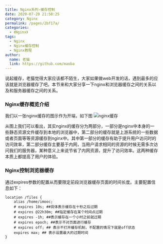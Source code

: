 ```yaml
---
title: Nginx系列-缓存控制
date: 2020-07-20 21:58:25
category: Nginx
permalink: /pages/2bf17a/
categories: 
  - 《Nginx》
tags: 
  - Nginx
  - Nginx缓存控制
  - Nginx教程
author: 
  name: 老猫
  link: https://github.com/maoba
---
```


说起缓存，老猫觉得大家应该都不陌生，大家如果做web开发的话，遇到最多的应该就是浏览器缓存了吧。本节来和大家分享一下nginx和浏览器缓存之间的关系以及和服务器缓存之间的关系。


### Nginx缓存概览介绍

我们以一张nginx缓存的图示作为开端，如下图
![nginx缓存](https://cdn.ktdaddy.com/architecture/nginx/hc.png)

从图上我们可以看出，其实nginx的缓存分为两部分，一部分是nginx中本身的一些静态资源文件缓存到本地的浏览器中，第二部分的缓存就是上游系统的一些数据或者页面等等资源缓存到nginx中。其中第一部分的缓存有助于提升用户访问时的访问效率，第二部分缓存主要基于内网，当用户请求相同的资源的时候无需多次访问我们的服务器，某种意义上来说节省了内网资源，提升了访问效率。这两种缓存本质上都提高了用户的体验。
<!-- more -->
### Nginx控制浏览器缓存

通过expires参数的配置从而要限定前段浏览器缓存页面的时间长度。主要配置信息如下：

```nginx
location /files {
    alias /home/imooc;
    # expires 10s; ##具体表示缓存在十秒之后过期
    # expires @22h30m; ##指定缓存在某个时间点过期
    # expires -1h; ##表示缓存在一个小时之前就过期
    # expires epoch; ##表示不对页面进行缓存
    # expires off; ## 表示不打开缓存机制，不配置的情况下就是off状态
    expires max; ## 表示设置最大的过期时间
}
```

